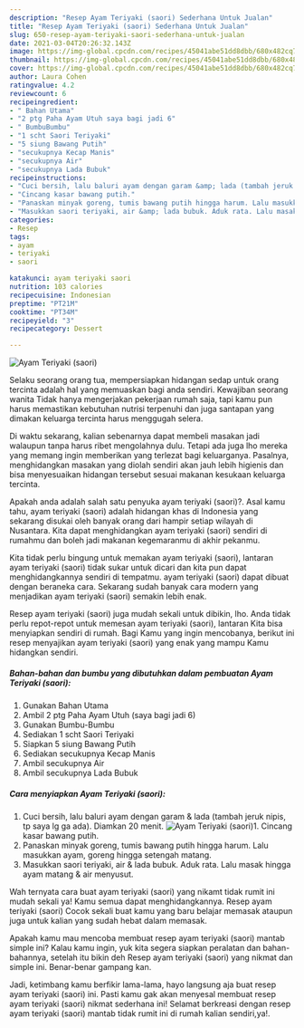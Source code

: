 ```yaml
---
description: "Resep Ayam Teriyaki (saori) Sederhana Untuk Jualan"
title: "Resep Ayam Teriyaki (saori) Sederhana Untuk Jualan"
slug: 650-resep-ayam-teriyaki-saori-sederhana-untuk-jualan
date: 2021-03-04T20:26:32.143Z
image: https://img-global.cpcdn.com/recipes/45041abe51dd8dbb/680x482cq70/ayam-teriyaki-saori-foto-resep-utama.jpg
thumbnail: https://img-global.cpcdn.com/recipes/45041abe51dd8dbb/680x482cq70/ayam-teriyaki-saori-foto-resep-utama.jpg
cover: https://img-global.cpcdn.com/recipes/45041abe51dd8dbb/680x482cq70/ayam-teriyaki-saori-foto-resep-utama.jpg
author: Laura Cohen
ratingvalue: 4.2
reviewcount: 6
recipeingredient:
- " Bahan Utama"
- "2 ptg Paha Ayam Utuh saya bagi jadi 6"
- " BumbuBumbu"
- "1 scht Saori Teriyaki"
- "5 siung Bawang Putih"
- "secukupnya Kecap Manis"
- "secukupnya Air"
- "secukupnya Lada Bubuk"
recipeinstructions:
- "Cuci bersih, lalu baluri ayam dengan garam &amp; lada (tambah jeruk nipis, tp saya lg ga ada). Diamkan 20 menit."
- "Cincang kasar bawang putih."
- "Panaskan minyak goreng, tumis bawang putih hingga harum. Lalu masukkan ayam, goreng hingga setengah matang."
- "Masukkan saori teriyaki, air &amp; lada bubuk. Aduk rata. Lalu masak hingga ayam matang &amp; air menyusut."
categories:
- Resep
tags:
- ayam
- teriyaki
- saori

katakunci: ayam teriyaki saori 
nutrition: 103 calories
recipecuisine: Indonesian
preptime: "PT21M"
cooktime: "PT34M"
recipeyield: "3"
recipecategory: Dessert

---
```



![Ayam Teriyaki (saori)](https://img-global.cpcdn.com/recipes/45041abe51dd8dbb/680x482cq70/ayam-teriyaki-saori-foto-resep-utama.jpg)

Selaku seorang orang tua, mempersiapkan hidangan sedap untuk orang tercinta adalah hal yang memuaskan bagi anda sendiri. Kewajiban seorang  wanita Tidak hanya mengerjakan pekerjaan rumah saja, tapi kamu pun harus memastikan kebutuhan nutrisi terpenuhi dan juga santapan yang dimakan keluarga tercinta harus menggugah selera.

Di waktu  sekarang, kalian sebenarnya dapat membeli masakan jadi walaupun tanpa harus ribet mengolahnya dulu. Tetapi ada juga lho mereka yang memang ingin memberikan yang terlezat bagi keluarganya. Pasalnya, menghidangkan masakan yang diolah sendiri akan jauh lebih higienis dan bisa menyesuaikan hidangan tersebut sesuai makanan kesukaan keluarga tercinta. 



Apakah anda adalah salah satu penyuka ayam teriyaki (saori)?. Asal kamu tahu, ayam teriyaki (saori) adalah hidangan khas di Indonesia yang sekarang disukai oleh banyak orang dari hampir setiap wilayah di Nusantara. Kita dapat menghidangkan ayam teriyaki (saori) sendiri di rumahmu dan boleh jadi makanan kegemaranmu di akhir pekanmu.

Kita tidak perlu bingung untuk memakan ayam teriyaki (saori), lantaran ayam teriyaki (saori) tidak sukar untuk dicari dan kita pun dapat menghidangkannya sendiri di tempatmu. ayam teriyaki (saori) dapat dibuat dengan beraneka cara. Sekarang sudah banyak cara modern yang menjadikan ayam teriyaki (saori) semakin lebih enak.

Resep ayam teriyaki (saori) juga mudah sekali untuk dibikin, lho. Anda tidak perlu repot-repot untuk memesan ayam teriyaki (saori), lantaran Kita bisa menyiapkan sendiri di rumah. Bagi Kamu yang ingin mencobanya, berikut ini resep menyajikan ayam teriyaki (saori) yang enak yang mampu Kamu hidangkan sendiri.

<!--inarticleads1-->

##### Bahan-bahan dan bumbu yang dibutuhkan dalam pembuatan Ayam Teriyaki (saori):

1. Gunakan  Bahan Utama
1. Ambil 2 ptg Paha Ayam Utuh (saya bagi jadi 6)
1. Gunakan  Bumbu-Bumbu
1. Sediakan 1 scht Saori Teriyaki
1. Siapkan 5 siung Bawang Putih
1. Sediakan secukupnya Kecap Manis
1. Ambil secukupnya Air
1. Ambil secukupnya Lada Bubuk




<!--inarticleads2-->

##### Cara menyiapkan Ayam Teriyaki (saori):

1. Cuci bersih, lalu baluri ayam dengan garam &amp; lada (tambah jeruk nipis, tp saya lg ga ada). Diamkan 20 menit.
<img src="https://img-global.cpcdn.com/steps/3aaac66c9212a50d/160x128cq70/ayam-teriyaki-saori-langkah-memasak-1-foto.jpg" alt="Ayam Teriyaki (saori)">1. Cincang kasar bawang putih.
1. Panaskan minyak goreng, tumis bawang putih hingga harum. Lalu masukkan ayam, goreng hingga setengah matang.
1. Masukkan saori teriyaki, air &amp; lada bubuk. Aduk rata. Lalu masak hingga ayam matang &amp; air menyusut.




Wah ternyata cara buat ayam teriyaki (saori) yang nikamt tidak rumit ini mudah sekali ya! Kamu semua dapat menghidangkannya. Resep ayam teriyaki (saori) Cocok sekali buat kamu yang baru belajar memasak ataupun juga untuk kalian yang sudah hebat dalam memasak.

Apakah kamu mau mencoba membuat resep ayam teriyaki (saori) mantab simple ini? Kalau kamu ingin, yuk kita segera siapkan peralatan dan bahan-bahannya, setelah itu bikin deh Resep ayam teriyaki (saori) yang nikmat dan simple ini. Benar-benar gampang kan. 

Jadi, ketimbang kamu berfikir lama-lama, hayo langsung aja buat resep ayam teriyaki (saori) ini. Pasti kamu gak akan menyesal membuat resep ayam teriyaki (saori) nikmat sederhana ini! Selamat berkreasi dengan resep ayam teriyaki (saori) mantab tidak rumit ini di rumah kalian sendiri,ya!.

